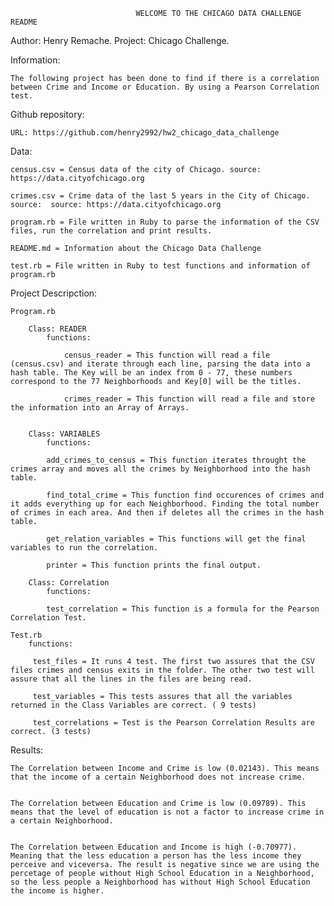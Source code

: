 								WELCOME TO THE CHICAGO DATA CHALLENGE README

Author: Henry Remache.
Project: Chicago Challenge.

Information:

	The following project has been done to find if there is a correlation between Crime and Income or Education. By using a Pearson Correlation test.

Github repository: 

	URL: https://github.com/henry2992/hw2_chicago_data_challenge

Data:

	census.csv = Census data of the city of Chicago. source: https://data.cityofchicago.org

	crimes.csv = Crime data of the last 5 years in the City of Chicago. source:  source: https://data.cityofchicago.org

	program.rb = File written in Ruby to parse the information of the CSV files, run the correlation and print results.

	README.md = Information about the Chicago Data Challenge

	test.rb = File written in Ruby to test functions and information of program.rb

Project Descripction:
	
	Program.rb

		Class: READER 
			functions:

				census_reader = This function will read a file (census.csv) and iterate through each line, parsing the data into a hash table. The Key will be an index from 0 - 77, these numbers correspond to the 77 Neighborhoods and Key[0] will be the titles.

				crimes_reader = This function will read a file and store the information into an Array of Arrays. 
		
		
		Class: VARIABLES
			functions:

			add_crimes_to_census = This function iterates throught the crimes array and moves all the crimes by Neighborhood into the hash table.

			find_total_crime = This function find occurences of crimes and it adds everything up for each Neighborhood. Finding the total number of crimes in each area. And then if deletes all the crimes in the hash table.

			get_relation_variables = This functions will get the final variables to run the correlation.

			printer = This function prints the final output.

		Class: Correlation 
			functions:

			test_correlation = This function is a formula for the Pearson Correlation Test.

	Test.rb
		functions:

		 test_files = It runs 4 test. The first two assures that the CSV files crimes and census exits in the folder. The other two test will assure that all the lines in the files are being read.

		 test_variables = This tests assures that all the variables returned in the Class Variables are correct. ( 9 tests)

		 test_correlations = Test is the Pearson Correlation Results are correct. (3 tests)


Results:

	The Correlation between Income and Crime is low (0.02143). This means that the income of a certain Neighborhood does not increase crime.
	

	The Correlation between Education and Crime is low (0.09789). This means that the level of education is not a factor to increase crime in a certain Neighborhood.
	

	The Correlation between Education and Income is high (-0.70977). Meaning that the less education a person has the less income they perceive and viceversa. The result is negative since we are using the percetage of people without High School Education in a Neighborhood, so the less people a Neighborhood has without High School Education the income is higher.







	